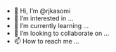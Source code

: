 - 👋 Hi, I’m @rjkasomi
- 👀 I’m interested in ...
- 🌱 I’m currently learning ...
- 💞️ I’m looking to collaborate on ...
- 📫 How to reach me ...

<!---
rjkasomi/rjkasomi is a ✨ special ✨ repository because its `README.md` (this file) appears on your GitHub profile.
You can click the Preview link to take a look at your changes.
--->
